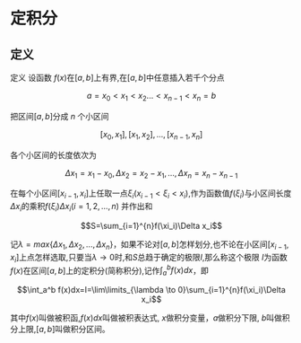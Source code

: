 # 定积分

## 定义

定义 设函数 $f(x)$在$[a,b]$上有界,在$[a,b]$中任意插入若千个分点

$$a=x_0<x_1<x_2...<x_{n-1}<x_n=b$$

把区间$[a,b]$分成 $n$ 个小区间

$$[x_0,x_1],[x_1,x_2],...,[x_{n-1},x_n]$$

各个小区间的长度依次为

$$\Delta x_1=x_1-x_0,\Delta x_2=x_2-x_1,...,\Delta x_n=x_n-x_{n-1}$$

在每个小区间$[x_{i-1},x_i]$上任取一点$\xi_i(x_{i-1}<\xi_i<x_i)$,作为函数值$f(\xi_i)$与小区间长度$\Delta x_i$的乘积$f(\xi_i)\Delta x_i(i= 1,2,...,n)$ 并作出和

$$S=\sum_{i=1}^{n}f(\xi_i)\Delta x_i$$

记$\lambda=max\{\Delta x_1,\Delta x_2,...,\Delta x_n\}$，如果不论对$[a,b]$怎样划分,也不论在小区间$[x_{i-1},x_i]$上点怎样选取,只要当$\lambda \to 0$时,和$S$总趋于确定的极限$I$,那么称这个极限 $I$为函数$f(x)$在区间$[a,b]$上的定积分(简称积分),记作$\int_a^b f(x)dx$，即

$$\int_a^b f(x)dx=I=\lim\limits_{\lambda \to 0}\sum_{i=1}^{n}f(\xi_i)\Delta x_i$$

其中$f(x)$叫做被积函,$f(x)dx$叫做被积表达式, $x$做积分变量，$a$做积分下限, $b$叫做积分上限,$[a,b]$叫做积分区间。



